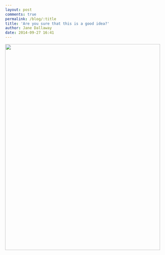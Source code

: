 ```yaml
---
layout: post
comments: true
permalink: /blog/:title
title: 'Are you sure that this is a good idea?'
author: Jane Dallaway
date: 2014-09-27 16:41
---
```


<div><a href="http://static.skitters.dallaway.com/tp_IMG_20140927_125642.jpg"><img src="http://static.skitters.dallaway.com/tp_thumb_IMG_20140927_125642.jpg" width="500" height="667"/></a></div>


  
      

